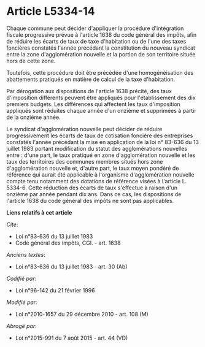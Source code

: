 # Article L5334-14

Chaque commune peut décider d'appliquer la procédure d'intégration fiscale progressive prévue à l'article 1638 du code
général des impôts, afin de réduire les écarts de taux de taxe d'habitation ou de l'une des taxes foncières constatés l'année
précédant la constitution du nouveau syndicat entre la zone d'agglomération nouvelle et la portion de son territoire située
hors de cette zone. 

Toutefois, cette procédure doit être précédée d'une homogénéisation des abattements pratiqués en matière de calcul de la taxe
d'habitation. 

Par dérogation aux dispositions de l'article 1638 précité, des taux d'imposition différents peuvent être appliqués pour
l'établissement des dix premiers budgets. Les différences qui affectent les taux d'imposition appliqués sont réduites chaque
année d'un onzième et supprimées à partir de la onzième année. 

Le syndicat d'agglomération nouvelle peut décider de réduire progressivement les écarts de taux de cotisation foncière des
entreprises  constatés l'année précédant la mise en application de la loi n° 83-636 du 13 juillet 1983 portant modification
du statut des agglomérations nouvelles entre : d'une part, le taux pratiqué en zone d'agglomération nouvelle et les taux des
territoires des communes membres situés hors zone d'agglomération nouvelle et, d'autre part, le taux moyen pondéré de
référence qui aurait été applicable à l'organisme d'agglomération nouvelle compte tenu notamment des dotations de référence
visées à l'article L. 5334-6. Cette réduction des écarts de taux s'effectue à raison d'un onzième par année pendant dix ans.
Dans ce cas, les dispositions de l'article 1638 du code général des impôts ne sont pas applicables.

**Liens relatifs à cet article**

_Cite_:

  - Loi n°83-636 du 13 juillet 1983
  - Code général des impôts, CGI. - art. 1638

_Anciens textes_:

  - Loi n°83-636 du 13 juillet 1983 - art. 30 (Ab)

_Codifié par_:

  - Loi n°96-142 du 21 février 1996

_Modifié par_:

  - Loi n°2010-1657 du 29 décembre 2010 - art. 108 (M)

_Abrogé par_:

  - Loi n°2015-991 du 7 août 2015 - art. 44 (VD)
